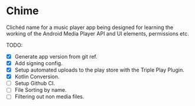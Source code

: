 # Chime
Clichéd name for a music player app being designed for learning the working of the Android Media Player API and UI elements, permissions etc.

TODO:
- [X] Generate app version from git ref.
- [X] Add signing config.
- [X] Setup automated uploads to the play store with the Triple Play Plugin.
- [X] Kotlin Conversion.
- [ ] Setup Github CI.
- [ ] File Sorting by name.
- [ ] Filtering out non media files.
